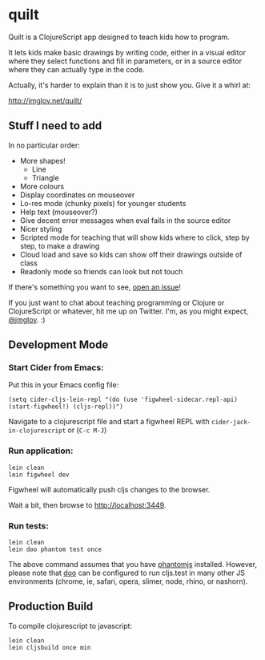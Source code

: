 # quilt

Quilt is a ClojureScript app designed to teach kids how to program.

It lets kids make basic drawings by writing code, either in a visual editor where they select functions and fill in parameters, or in a source editor where they can actually type in the code.

Actually, it's harder to explain than it is to just show you. Give it a whirl at:

http://jmglov.net/quilt/

## Stuff I need to add

In no particular order:

* More shapes!
  * Line
  * Triangle
* More colours
* Display coordinates on mouseover
* Lo-res mode (chunky pixels) for younger students
* Help text (mouseover?)
* Give decent error messages when eval fails in the source editor
* Nicer styling
* Scripted mode for teaching that will show kids where to click, step by step, to make a drawing
* Cloud load and save so kids can show off their drawings outside of class
* Readonly mode so friends can look but not touch

If there's something you want to see, [open an issue](https://github.com/jmglov/quilt/issues)!

If you just want to chat about teaching programming or Clojure or ClojureScript or whatever, hit me up on Twitter. I'm, as you might expect, [@jmglov](https://twitter.com/jmglov). :)

## Development Mode

### Start Cider from Emacs:

Put this in your Emacs config file:

```
(setq cider-cljs-lein-repl "(do (use 'figwheel-sidecar.repl-api) (start-figwheel!) (cljs-repl))")
```

Navigate to a clojurescript file and start a figwheel REPL with `cider-jack-in-clojurescript` or (`C-c M-J`)

### Run application:

```
lein clean
lein figwheel dev
```

Figwheel will automatically push cljs changes to the browser.

Wait a bit, then browse to [http://localhost:3449](http://localhost:3449).

### Run tests:

```
lein clean
lein doo phantom test once
```

The above command assumes that you have [phantomjs](https://www.npmjs.com/package/phantomjs) installed. However, please note that [doo](https://github.com/bensu/doo) can be configured to run cljs.test in many other JS environments (chrome, ie, safari, opera, slimer, node, rhino, or nashorn).

## Production Build


To compile clojurescript to javascript:

```
lein clean
lein cljsbuild once min
```

